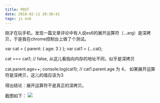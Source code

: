 ```yaml
---
title: POST
date: 2018-02-11 20:30:41
tags: js es6
---
```


刚才在玩手机，发现一篇文章评论中有人说es6的展开运算符（...arg）是深拷贝，于是我在chrome控制台上做了个测试。

var cat = { parent: { age: 3 } };
var cat1 = {...cat};

cat === cat1;   // false, 从这儿看指向内存的地址不同，似乎是深拷贝

cat.parent.age++;
console.log(cat1);     // cat1.parent.age 为 4， 如果展开运算符是深拷贝，这儿的值应该为3.

得出结论：展开运算符不是真正的深拷贝。


截图如下：
![](http://img.blog.csdn.net/20180211210305601?watermark/2/text/aHR0cDovL2Jsb2cuY3Nkbi5uZXQvdGh6eDI2NWJvYm8=/font/5a6L5L2T/fontsize/400/fill/I0JBQkFCMA==/dissolve/70)